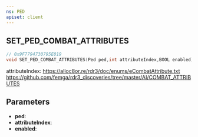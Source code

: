 ```yaml
---
ns: PED
apiset: client
---
```

## SET_PED_COMBAT_ATTRIBUTES

```c
// 0x9F7794730795E019
void SET_PED_COMBAT_ATTRIBUTES(Ped ped,int attributeIndex,BOOL enabled);
```

attributeIndex: https://alloc8or.re/rdr3/doc/enums/eCombatAttribute.txt
https://github.com/femga/rdr3_discoveries/tree/master/AI/COMBAT_ATTRIBUTES

## Parameters
* **ped**:
* **attributeIndex**:
* **enabled**: